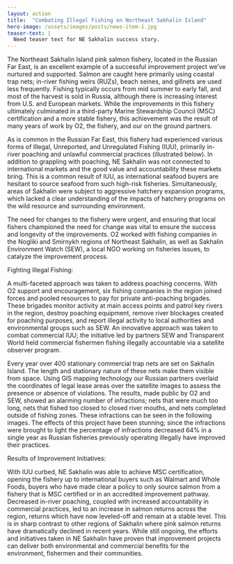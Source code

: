 ```yaml
---
layout: action
title:  "Combating Illegal Fishing on Northeast Sakhalin Island"
hero-image: /assets/images/posts/news-item-1.jpg
teaser-text: |
  Need teaser text for NE Sakhalin success story.
---
```

The Northeast Sakhalin Island pink salmon fishery, located in the Russian Far East, is an excellent example of a successful improvement project we’ve nurtured and supported. Salmon are caught here primarily using coastal trap nets; in-river fishing weirs (RUZs), beach seines, and gillnets are used less frequently. Fishing typically occurs from mid summer to early fall, and most of the harvest is sold in Russia, although there is increasing interest from U.S. and European markets. While the improvements in this fishery ultimately culminated in a third-party Marine Stewardship Council (MSC) certification and a more stable fishery, this achievement was the result of many years of work by O2, the fishery, and our on the ground partners.

As is common in the Russian Far East, this fishery had experienced various forms of Illegal, Unreported, and Unregulated Fishing (IUU), primarily in-river poaching and unlawful commercial practices (illustrated below). In addition to grappling with poaching, NE Sakhalin was not connected to international markets and the good value and accountability these markets bring. This is a common result of IUU, as international seafood buyers are hesitant to source seafood from such high-risk fisheries. Simultaneously, areas of Sakhalin were subject to aggressive hatchery expansion programs, which lacked a clear understanding of the impacts of hatchery programs on the wild resource and surrounding environment. 

The need for changes to the fishery were urgent, and ensuring that local fishers championed the need for change was vital to ensure the success and longevity of the improvements. O2 worked with fishing companies in the Nogliki and Smirnykh regions of Northeast Sakhalin, as well as Sakhalin Environment Watch (SEW), a local NGO working on fisheries issues, to catalyze the improvement process.

Fighting Illegal Fishing:

A multi-faceted approach was taken to address poaching concerns. With O2 support and encouragement, six fishing companies in the region joined forces and pooled resources to pay for private anti-poaching brigades. These brigades monitor activity at main access points and patrol key rivers in the region, destroy poaching equipment, remove river blockages created for poaching purposes, and report illegal activity to local authorities and environmental groups such as SEW. An innovative approach was taken to combat commercial IUU; the initiative led by partners SEW and Transparent World held commercial fishermen fishing illegally accountable via a satellite observer program.

Every year over 400 stationary commercial trap nets are set on Sakhalin Island. The length and stationary nature of these nets make them visible from space. Using GIS mapping technology our Russian partners overlaid the coordinates of legal lease areas over the satellite images to assess the presence or absence of violations. The results, made public by O2 and SEW, showed an alarming number of infractions; nets that were much too long, nets that fished too closed to closed river mouths, and nets completed outside of fishing zones. These infractions can be seen in the following images. The effects of this project have been stunning; since the infractions were brought to light the percentage of infractions decreased 64% in a single year as Russian fisheries previously operating illegally have improved their practices.

Results of Improvement Initiatives:

With IUU curbed, NE Sakhalin was able to achieve MSC certification, opening the fishery up to international buyers such as Walmart and Whole Foods, buyers who have made clear a policy to only source salmon from a fishery that is MSC certified or in an accredited improvement pathway. Decreased in-river poaching, coupled with increased accountability in commercial practices, led to an increase in salmon returns across the region, returns which have now leveled-off and remain at a stable level. This is in sharp contrast to other regions of Sakhalin where pink salmon returns have dramatically declined in recent years. While still ongoing, the efforts and initiatives taken in NE Sakhalin have proven that improvement projects can deliver both environmental and commercial benefits for the environment, fishermen and their communities.
